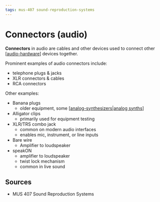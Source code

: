 ```yaml
---
tags: mus-407 sound-reproduction-systems
---
```


# Connectors (audio)

**Connectors** in audio are cables and other devices used to connect other [[audio-hardware]] devices together.

Prominent examples of audio connectors include:

- telephone plugs & jacks
- XLR connectors & cables
- RCA connectors

Other examples:

- Banana plugs
  - older equipment, some [[analog-synthesizers|analog synths]]
- Alligator clips
  - primarily used for equipment testing
- XLR/TRS combo jack
  - common on modern audio interfaces
  - enables mic, instrument, or line inputs
- Bare wire
  - Amplifier to loudspeaker
- speakON
  - amplifier to loudspeaker
  - twist lock mechanism
  - common in live sound

## Sources

- MUS 407 Sound Reproduction Systems

[//begin]: # "Autogenerated link references for markdown compatibility"
[audio-hardware]: audio-hardware "Audio Hardware"
[analog-synthesizers|analog synths]: analog-synthesizers "Analog Synthesizers"
[//end]: # "Autogenerated link references"